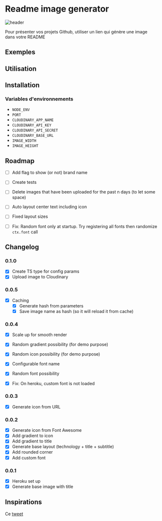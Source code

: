 # Readme image generator

![header](https://codiscovery-readme-header.herokuapp.com/api/actions/generate-image?titleColor=fydji&iconName=images&title=README%20Header%20Image&subtitleLine1=This%20image%20will%20be%20regenerated%20on%20every%20refresh.%20Try%20it%20!&subtitleLine2=Cette%20image%20sera%20regénérée%20à%20chaque%20chargement.%20Essaye%20!&technologies=Fastify,Canvas&fontName=random)

Pour présenter vos projets Github, utiliser un lien qui génère une image dans votre README

## Exemples

## Utilisation

## Installation

### Variables d'environnements

- `NODE_ENV`
- `PORT`
- `CLOUDINARY_APP_NAME`
- `CLOUDINARY_API_KEY`
- `CLOUDINARY_API_SECRET`
- `CLOUDINARY_BASE_URL`
- `IMAGE_WIDTH`
- `IMAGE_HEIGHT`

## Roadmap

- [ ] Add flag to show (or not) brand name

- [ ] Create tests
- [ ] Delete images that have been uploaded for the past n days (to let some space)
- [ ] Auto layout center text including icon
- [ ] Fixed layout sizes
- [ ] Fix: Random font only at startup. Try registering all fonts then randomize `ctx.font` call

## Changelog

### 0.1.0

- [x] Create TS type for config params
- [x] Upload image to Cloudinary

### 0.0.5

- [x] Caching
  - [x] Generate hash from parameters
  - [x] Save image name as hash (so it will reload it from cache)

### 0.0.4

- [x] Scale up for smooth render
- [x] Random gradient possibility (for demo purpose)
- [x] Random icon possibility (for demo purpose)
- [x] Configurable font name
- [x] Random font possibility

- [x] Fix: On heroku, custom font is not loaded

### 0.0.3

- [x] Generate icon from URL

### 0.0.2

- [x] Generate icon from Font Awesome
- [x] Add gradient to icon
- [x] Add gradient to title
- [x] Generate base layout (technology + title + subtitle)
- [x] Add rounded corner
- [x] Add custom font

### 0.0.1

- [x] Heroku set up
- [x] Generate base image with title

## Inspirations

Ce [tweet](https://twitter.com/ospfranco/status/1516658032784166912)
